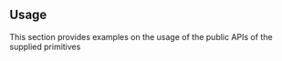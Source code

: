 Usage
-----

This section provides examples on the usage of the public APIs of the supplied primitives